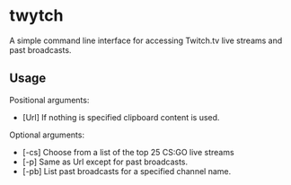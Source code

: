 # twytch
A simple command line interface for accessing Twitch.tv live streams and past broadcasts.

## Usage
Positional arguments:
- [Url] If nothing is specified clipboard content is used.

Optional arguments:
- [-cs] Choose from a list of the top 25 CS:GO live streams
- [-p] Same as Url except for past broadcasts.
- [-pb] List past broadcasts for a specified channel name.
